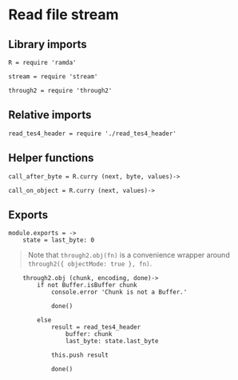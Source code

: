 # Read file stream

## Library imports

	R = require 'ramda'

	stream = require 'stream'

	through2 = require 'through2'


## Relative imports

	read_tes4_header = require './read_tes4_header'


## Helper functions

	call_after_byte = R.curry (next, byte, values)->

	call_on_object = R.curry (next, values)->


## Exports

	module.exports = ->
		state = last_byte: 0

> Note that `through2.obj(fn)` is a convenience wrapper around `through2({ objectMode: true }, fn)`.

		through2.obj (chunk, encoding, done)->
			if not Buffer.isBuffer chunk
				console.error 'Chunk is not a Buffer.'

				done()

			else
				result = read_tes4_header
					buffer: chunk
					last_byte: state.last_byte

				this.push result

				done()
